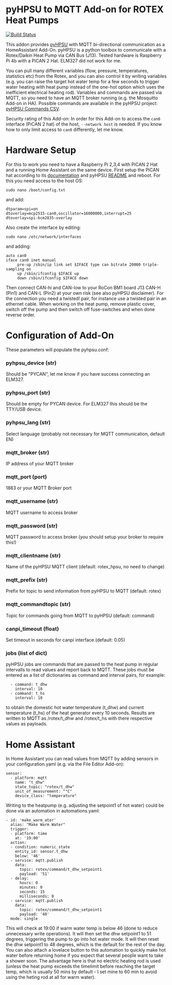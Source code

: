 # pyHPSU to MQTT Add-on for ROTEX Heat Pumps
[![Build Status](https://travis-ci.com/m-reuter/ha-addons.svg?branch=master)](https://travis-ci.com/m-reuter/ha-addons)


This addon provides [pyHPSU](https://github.com/Spanni26/pyHPSU) with MQTT bi-directional communication as a HomeAssistant Add-On.
pyHPSU is a python toolbox to communicate with a Rotex/Daikin Heat Pump via CAN Bus (J13). 
Tested hardware is Raspberry Pi 4b with a PiCAN 2 Hat. ELM327 did not work for me.

You can pull many different variables (flow, pressure, temperatures, statistics etc) from the Rotex,
and you can also control it by writing variables (e.g. you can raise the target hot water temp for a few 
seconds to trigger water heating with heat pump instead of the one-hot option which uses the inefficient 
electrical heating rod). Variables and commands are passed via MQTT, so you need to have an MQTT broker 
running (e.g. the Mosquitto Add-on in HA). Possible commands are available in the pyHPSU project:
[pyHPSU Commands CSV](https://github.com/Spanni26/pyHPSU/tree/master/etc/pyHPSU).

Security rating of this Add-on: 
In order for this Add-on to access the `can0` interface (PiCAN 2 hat) of the host, `--network host` is needed. 
If you know how to only limit access to `can0` differently, let me know. 

# Hardware Setup

For this to work you need to have a Raspberry Pi 2,3,4 with PiCAN 2 Hat and a running Home Assistant
on the same device. First setup the PiCAN hat according to its [documentation](https://raspberry-valley.azurewebsites.net/ref/Raspberry-Pi-PICAN2-Hat-User-Guide.pdf )
and pyHPSU [README](https://github.com/Spanni26/pyHPSU/blob/master/README.md) and reboot. For this you need
access to the host OS:

```
sudo nano /boot/config.txt
```
and add:
```
dtparam=spi=on
dtoverlay=mcp2515-can0,oscillator=16000000,interrupt=25
dtoverlay=spi-bcm2835-overlay
```
Also create the interface by editing:
```
sudo nano /etc/network/interfaces
```
and adding:
```
auto can0
iface can0 inet manual
     pre-up /sbin/ip link set $IFACE type can bitrate 20000 triple-sampling on
     up /sbin/ifconfig $IFACE up
     down /sbin/ifconfig $IFACE down
```

Then connect CAN-hi and CAN-low to your RoCon BM1 board J13 CAN-H (Pin1) and CAN-L (Pin2) at your own risk (see also pyHPSU disclaimer). 
For the connection you need a twisted! pair, for instance use a twisted pair in an ethernet cable. 
When working on the heat pump, remove plastic cover, switch off the pump and then switch off fuse-switches and when done
reverse order. 

# Configuration of Add-On

These parameters will populate the pyhpsu.conf:

### pyhpsu_device (str)

Should be "PYCAN", let me know if you have success connecting an ELM327.

### pyhpsu_port (str)

Should be empty for PYCAN device. For ELM327 this should be the TTY/USB device. 

### pyhpsu_lang (str)

Select language (probably not necessary for MQTT communication, default EN)

### mqtt_broker (str)

IP address of your MQTT broker

### mqtt_port (port)

1883 or your MQTT Broker port

### mqtt_username (str)

MQTT username to access broker

### mqtt_password (str)

MQTT password to access broker (you should setup your broker to require this!)

### mqtt_clientname (str)

Name of the pyHPSU MQTT client (default: rotex_hpsu, no need to change)

### mqtt_prefix (str)

Prefix for topic to send information from pyHPSU to MQTT (default: rotex)

### mqtt_commandtopic (str)

Topic for commands going from MQTT to pyHPSU (default: command)

### canpi_timeout (float)

Set timeout in seconds for canpi interface (default: 0.05)

### jobs (list of dict)

pyHPSU jobs are commands that are passed to the heat pump in regular intervalls to read values and report back to MQTT.
These jobs must be entered as a list of dictionaries as command and interval pairs, for example:

```
  - command: t_dhw
    interval: 10
  - command: t_hs
    interval: 10
```
to obtain the domestic hot water temperature (t_dhw) and current temperature (t_hs) of the heat generator every 10 seconds. 
Results are written to MQTT as /rotex/t_dhw and /rotex/t_hs with there respective values as payloads.  


# Home Assistant

In Home Assistant you can read values from MQTT by adding sensors in your configuration.yaml (e.g. via the File Editor Add-on):

```
sensor:
  - platform: mqtt
    name: "t_dhw"
    state_topic: "rotex/t_dhw"
    unit_of_measurement: "°C"
    device_class: "temperature"
```

Writing to the heatpump (e.g. adjusting the setpoint1 of hot water) could be done via an automation
in automations.yaml: 

```
- id: 'make_warm_ater'
  alias: "Make Warm Water"
  trigger:
  - platform: time
    at: '19:00'
  action:
  - condition: numeric_state
    entity_id: sensor.t_dhw
    below: '46'
  - service: mqtt.publish
    data:
      topic: rotex/command/t_dhw_setpoint1
      payload: '51'
  - delay:
      hours: 0
      minutes: 0
      seconds: 15
      milliseconds: 0
  - service: mqtt.publish
    data:
      topic: rotex/command/t_dhw_setpoint1
      payload: '48'
  mode: single
```

This will check at 19:00 if warm water temp is below 46 (done to reduce unnecessary write operations). 
It will then set the dhw setpoint1 to 51 degrees, triggering the pump to go into hot water mode. It will
then reset the dhw setpoint1 to 48 degrees, which is the default for the rest of the day. You can also 
attach a lovelace button to this automation to quickly make hot water before returning home if you
expect that several people want to take a shower soon. The advantage here is that no electric heating 
rod is used (unless the heat pump exceeds the timelimit before reaching the target temp, which is
usually 50 mins by default - I set mine to 60 min to avoid using the heting rod at all for warm water).


